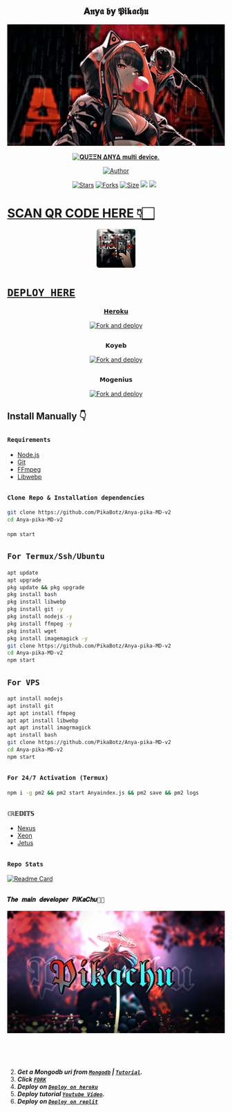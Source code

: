 <div align="center">
   
## 𝐀𝖓𝐲𝖆 𝖇𝐲 𝕻𝖎𝖐𝖆𝖈𝖍𝖚
<p align="center">
<img src="./AnyaPikaMedia/HomeScreen/Anyapic.jpg" alt="Pika" height= "auto" width="auto"/>


</p>
<p align="center">
<a href="#"><img title="𝐐𝐔𝚵𝚵𝚴 𝚫𝚴𝐘𝚫 𝐦𝐮𝐥𝐭𝐢 𝐝𝐞𝐯𝐢𝐜𝐞." src="https://img.shields.io/badge/𝐐𝐔𝚵𝚵𝚴 𝚫𝚴𝐘𝚫 𝐦𝐮𝐥𝐭𝐢 𝐝𝐞𝐯𝐢𝐜𝐞.-red?colorA=%23ff0000&colorB=%23ff0000&style=for-the-badge"></a>
</p>
<p align="center">
<a href="https://github.com/PikaBotz"><img title="Author" src="https://img.shields.io/badge/Author-PikaBotz-red.svg?style=for-the-badge&logo=github"></a>
<p align="center">
<a href="https://github.com/PikaBotz/Anya-pika-MD-v2/stargazers/"><img title="Stars" src="https://img.shields.io/github/stars/PikaBotz/Anya-pika-MD-v2?color=blue&style=flat-square"></a>
<a href="https://github.com/PikaBotz/Anya-pika-MD-v2/network/members"><img title="Forks" src="https://img.shields.io/github/forks/PikaBotz/Anya-pika-MD-v2?color=red&style=flat-square"></a>
<a href="https://github.com/PikaBotz/Anya-pika-MD-v2/"><img title="Size" src="https://img.shields.io/github/repo-size/PikaBotz/Anya-pika-MD-v2?style=flat-square&color=green"></a>
<a href="https://hits.seeyoufarm.com"><img src="https://hits.seeyoufarm.com/api/count/incr/badge.svg?url=https%3A%2F%2Fgithub.com%2FPikaBotz%2Anya-pika-MD-v2&count_bg=%2379C83D&title_bg=%23555555&icon=probot.svg&icon_color=%2300FF6D&title=hits&edge_flat=false"/></a>
<a href="https://github.com/PikaBotz/Anya-pika-MD-v2/graphs/commit-activity"><img height="20" src="https://img.shields.io/badge/Maintained%3F-yes-green.svg"></a>&nbsp;&nbsp;
</P>
</div>

##  
# [SCAN QR CODE HERE 👇🏻](https://anyaqr.jetus-hack.repl.co/)

<p align="center">
<a href="https://anyaqr.jetus-hack.repl.co/"><img src="./AnyaPikaMedia/HomeScreen/AnyaQRscan.png" align="center" width="90" />
</div>
<p align="center">
</p>

##

# `DEPLOY HERE`


<p align="center">
𝗛𝗲𝗿𝗼𝗸𝘂

<p align="center">
<a href="https://heroku.com/deploy?template=https://github.com/PikaBotz/Anya-pika-MD-v2/"><img align="center" src="https://www.herokucdn.com/deploy/button.svg" alt="Fork and deploy" /></a>
</P>

##
<p align="center">
𝗞𝗼𝘆𝗲𝗯

<p align="center">
<a href="https://app.koyeb.com/deploy?type=git&repository=https://github.com/PikaBotz/Anya-pika-MD-v2&branch=main&name=anya"><img align="center" src="https://www.koyeb.com/static/images/deploy/button.svg" alt="Fork and deploy" /></a>
</P>

##
<p align="center">
𝗠𝗼𝗴𝗲𝗻𝗶𝘂𝘀

<p align="center">
<a href="https://studio.mogenius.com/studio/cloud-space/cloud-space-overview"><img align="center" src="https://studio.mogenius.com/assets/logos/logo-mogenius-logo-quer.svg" alt="Fork and deploy" /></a>
</P>
  
##
## Install Manually 👇
### `Requirements`
* [Node.js](https://nodejs.org/en/)
* [Git](https://git-scm.com/downloads)
* [FFmpeg](https://github.com/BtbN/FFmpeg-Builds/releases/download/autobuild-2020-12-08-13-03/ffmpeg-n4.3.1-26-gca55240b8c-win64-gpl-4.3.zip)
* [Libwebp](https://developers.google.com/speed/webp/download)

##
### `Clone Repo & Installation dependencies`
```bash
git clone https://github.com/PikaBotz/Anya-pika-MD-v2
cd Anya-pika-MD-v2

npm start
```
## `For Termux/Ssh/Ubuntu`
```bash
apt update
apt upgrade
pkg update && pkg upgrade
pkg install bash
pkg install libwebp
pkg install git -y
pkg install nodejs -y 
pkg install ffmpeg -y 
pkg install wget
pkg install imagemagick -y
git clone https://github.com/PikaBotz/Anya-pika-MD-v2
cd Anya-pika-MD-v2
npm start
```
## `For VPS`
```bash
apt install nodejs 
apt install git 
apt apt install ffmpeg 
apt apt install libwebp 
apt apt install imagrmagick
apt install bash
git clone https://github.com/PikaBotz/Anya-pika-MD-v2
cd Anya-pika-MD-v2
npm start
```
##
### `For 24/7 Activation (Termux)`
```bash
npm i -g pm2 && pm2 start Anyaindex.js && pm2 save && pm2 logs
```
##
### `ℂℝ𝔼𝔻𝕀𝕋𝕊`
* [Nexus](https://github.com/Nexusat12)
* [Xeon](https://github.com/DGxeon)
* [Jetus](https://github.com/jetus-hack)

##
### `Repo Stats`
[![Readme Card](https://github-readme-stats.vercel.app/api/pin/?username=PikaBotz&repo=Anya-pika-MD-v2&theme=vision-friendly-dark)](https://github.com/PikaBotz/Anya-pika-MD-v2)

##
### `𝑻𝒉𝒆 𝒎𝒂𝒊𝒏 𝒅𝒆𝒗𝒆𝒍𝒐𝒑𝒆𝒓 𝑷𝒊𝑲𝒂𝑪𝒉𝒖🥵🔥`
<p align="center">

<img src="https://github.com/PikaBotz/My_Personal_Space/blob/main/Images/Developer_pics/Developerpic.jpg">   

##
<br>
<div>
<br>

2.  ***Get a Mongodb uri from [`Mongodb`](https://github.com/SamPandey001/Secktor-Md/wiki/Mongodb-URI) | [`Tutorial`](https://youtu.be/6rnftFl0fAI).***
3.  ***Click [`FORK`](https://github.com/nimeshwhatsappbot/S-Nimesh-Bot/fork)***
4.  ***Deploy on [`Deploy on heroku`]( https://dashboard.heroku.com/new?template=https://github.com/SuhailTechInfo/Secktor-bot)***
5.  ***Deploy tutorial [`Youtube Video`](https://youtu.be/6rnftFl0fAI).***
6.  ***Deploy on [`Deploy on replit`]( https://repl.it/github/SuhailTechInfo/Secktor-bot)***
##
